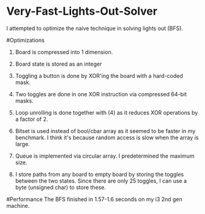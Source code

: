 # Very-Fast-Lights-Out-Solver
I attempted to optimize the naive technique in solving lights out (BFS).

#Optimizations

1. Board is compressed into 1 dimension.

2. Board state is stored as an integer

3. Toggling a button is done by XOR'ing the board with a hard-coded mask.

4. Two toggles are done in one XOR instruction via compressed 64-bit masks.

5. Loop unrolling is done together with (4) as it reduces XOR operations by a factor of 2.

6. Bitset is used instead of bool/cbar array as it seemed to be faster in my benchmark. I think it's because random access is slow when the array is large.

7. Queue is implemented via circular array. I predetermined the maximum size.

8. I store paths from any board to empty board by storing the toggles between the two states. Since there are only 25 toggles, I can use a byte (unsigned char) to store these.

#Performance
The BFS finished in 1.57-1.6 seconds on my i3 2nd gen machine.
